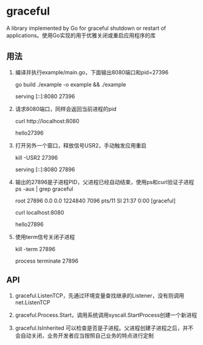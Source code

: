 # graceful
A library implemented by Go for graceful shutdown or restart of applications。使用Go实现的用于优雅关闭或重启应用程序的库


## 用法

1. 编译并执行example/main.go，下面输出8080端口和pid=27396

    go build ./example -o example && ./example

    serving [::]:8080 27396

2. 请求8080端口，同样会返回当前进程的pid 

    curl http://localhost:8080

    hello27396

3. 打开另外一个窗口，释放信号USR2，手动触发应用重启

    kill -USR2 27396

    serving [::]:8080 27896

4. 输出的27896是子进程PID，父进程已经自动结束，使用ps和curl验证子进程
    ps -aux | grep graceful

    root  27896  0.0  0.0 1224840 7096 pts/11   Sl   21:37   0:00 [graceful]

    curl localhost:8080

    hello27896

5. 使用term信号关闭子进程

    kill -term 27896

    process terminate 27896

## API

1. graceful.ListenTCP，先通过环境变量查找继承的Listener，没有则调用net.ListenTCP

2. graceful.Process.Start，调用系统调用syscall.StartProcess创建一个新进程

3. graceful.IsInherited 可以检查是否是子进程。父进程创建子进程之后，并不会自动关闭，业务开发者应当按照自己业务的特点进行定制